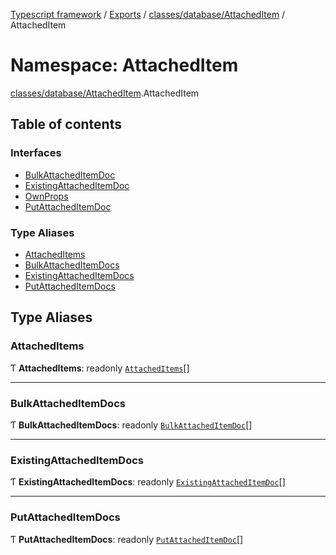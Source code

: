 [Typescript framework](../index.md) / [Exports](../modules.md) / [classes/database/AttachedItem](classes_database_AttachedItem.md) / AttachedItem

# Namespace: AttachedItem

[classes/database/AttachedItem](classes_database_AttachedItem.md).AttachedItem

## Table of contents

### Interfaces

- [BulkAttachedItemDoc](../interfaces/classes_database_AttachedItem.AttachedItem.BulkAttachedItemDoc.md)
- [ExistingAttachedItemDoc](../interfaces/classes_database_AttachedItem.AttachedItem.ExistingAttachedItemDoc.md)
- [OwnProps](../interfaces/classes_database_AttachedItem.AttachedItem.OwnProps.md)
- [PutAttachedItemDoc](../interfaces/classes_database_AttachedItem.AttachedItem.PutAttachedItemDoc.md)

### Type Aliases

- [AttachedItems](classes_database_AttachedItem.AttachedItem.md#attacheditems)
- [BulkAttachedItemDocs](classes_database_AttachedItem.AttachedItem.md#bulkattacheditemdocs)
- [ExistingAttachedItemDocs](classes_database_AttachedItem.AttachedItem.md#existingattacheditemdocs)
- [PutAttachedItemDocs](classes_database_AttachedItem.AttachedItem.md#putattacheditemdocs)

## Type Aliases

### AttachedItems

Ƭ **AttachedItems**: readonly [`AttachedItems`](classes_database_AttachedItem.AttachedItem.md#attacheditems)[]

___

### BulkAttachedItemDocs

Ƭ **BulkAttachedItemDocs**: readonly [`BulkAttachedItemDoc`](../interfaces/classes_database_AttachedItem.AttachedItem.BulkAttachedItemDoc.md)[]

___

### ExistingAttachedItemDocs

Ƭ **ExistingAttachedItemDocs**: readonly [`ExistingAttachedItemDoc`](../interfaces/classes_database_AttachedItem.AttachedItem.ExistingAttachedItemDoc.md)[]

___

### PutAttachedItemDocs

Ƭ **PutAttachedItemDocs**: readonly [`PutAttachedItemDoc`](../interfaces/classes_database_AttachedItem.AttachedItem.PutAttachedItemDoc.md)[]
